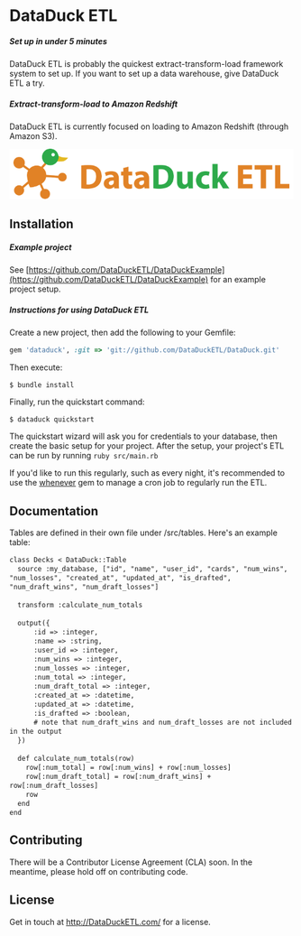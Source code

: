 # DataDuck ETL

##### Set up in under 5 minutes

DataDuck ETL is probably the quickest extract-transform-load framework system to set up. If you want to set up a data warehouse, give DataDuck ETL a try.

##### Extract-transform-load to Amazon Redshift

DataDuck ETL is currently focused on loading to Amazon Redshift (through Amazon S3).

![DataDuck ETL](static/logo.png "DataDuck ETL")

## Installation

##### Example project

See [https://github.com/DataDuckETL/DataDuckExample](https://github.com/DataDuckETL/DataDuckExample) for an example project setup.

##### Instructions for using DataDuck ETL

Create a new project, then add the following to your Gemfile:

```ruby
gem 'dataduck', :git => 'git://github.com/DataDuckETL/DataDuck.git'
```

Then execute:

    $ bundle install

Finally, run the quickstart command:

    $ dataduck quickstart

The quickstart wizard will ask you for credentials to your database, then create the basic setup for your project. After the setup, your project's ETL can be run by running `ruby src/main.rb`

If you'd like to run this regularly, such as every night, it's recommended to use the [whenever](https://github.com/javan/whenever) gem to manage a cron job to regularly run the ETL.

## Documentation

Tables are defined in their own file under /src/tables. Here's an example table:

```
class Decks < DataDuck::Table
  source :my_database, ["id", "name", "user_id", "cards", "num_wins", "num_losses", "created_at", "updated_at", "is_drafted", "num_draft_wins", "num_draft_losses"]

  transform :calculate_num_totals

  output({
      :id => :integer,
      :name => :string,
      :user_id => :integer,
      :num_wins => :integer,
      :num_losses => :integer,
      :num_total => :integer,
      :num_draft_total => :integer,
      :created_at => :datetime,
      :updated_at => :datetime,
      :is_drafted => :boolean,
      # note that num_draft_wins and num_draft_losses are not included in the output
  })

  def calculate_num_totals(row)
    row[:num_total] = row[:num_wins] + row[:num_losses]
    row[:num_draft_total] = row[:num_draft_wins] + row[:num_draft_losses]
    row
  end
end
```

## Contributing

There will be a Contributor License Agreement (CLA) soon. In the meantime, please hold off on contributing code.

## License

Get in touch at http://DataDuckETL.com/ for a license.
